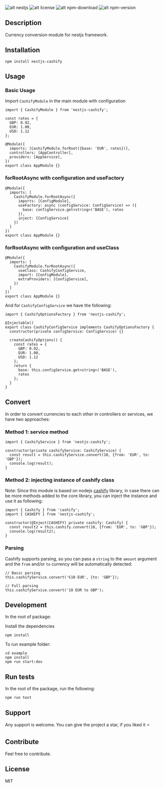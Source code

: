 ![alt nestjs](https://img.shields.io/badge/Powered%20by-nestjs-ea2845)
![alt license](https://img.shields.io/github/license/vahidvdn/nestjs-cashify)
![alt npm-download](https://img.shields.io/npm/dt/nestjs-cashify)
![alt npm-version](https://img.shields.io/npm/v/nestjs-cashify)


## Description

Currency conversion module for nestjs framework.

## Installation

```
npm install nestjs-cashify
```

## Usage

### Basic Usage

Import `CashifyModule` in the main module with configuration

```TS
import { CashifyModule } from 'nestjs-cashify';

const rates = {
  GBP: 0.92,
  EUR: 1.00,
  USD: 1.12
};

@Module({
  imports: [CashifyModule.forRoot({base: 'EUR', rates})],
  controllers: [AppController],
  providers: [AppService],
})
export class AppModule {}
```

### forRootAsync with configuration and useFactory

```TS
@Module({
  imports: [
    CashifyModule.forRootAsync({
      imports: [ConfigModule],
      useFactory: async (configService: ConfigService) => ({
        base: configService.get<string>('BASE'), rates
      }),
      inject: [ConfigService]
    })
  ]
})
export class AppModule {}
```

### forRootAsync with configuration and useClass

```TS
@Module({
  imports: [
    CashifyModule.forRootAsync({
      useClass: CashifyConfigService,
      import: [ConfigModule],
      extraProviders: [ConfigService],
    })
  ]
})
export class AppModule {}
```
And for `CashifyConfigService` we have the following:

```TS
import { CashifyOptionsFactory } from 'nestjs-cashify';

@Injectable()
export class CashifyConfigService implements CashifyOptionsFactory {
  constructor(private configService: ConfigService) {}

  createCashifyOptions() {
    const rates = {
      GBP: 0.92,
      EUR: 1.00,
      USD: 1.12
    };
    return {
      base: this.configService.get<string>('BASE'),
      rates
    };
  }
}
```

## Convert

In order to convert currencies to each other in controllers or services, we have two approaches:

### Method 1: service method

```TS
import { CashifyService } from 'nestjs-cashify';

constructor(private cashifyService: CashifyService) {
  const result = this.cashifyService.convert(10, {from: 'EUR', to: 'GBP'});
  console.log(result);
}
```

### Method 2: injecting instance of cashify class

Note: Since this module is based on nodejs [cashify](https://github.com/xxczaki/cashify) library, in case there can be more methods added to the core library, you can inject the instance and use it as following:

```TS
import { Cashify } from 'cashify';
import { CASHIFY } from 'nestjs-cashify';

constructor(@Inject(CASHIFY) private cashify: Cashify) {
  const result2 = this.cashify.convert(10, {from: 'EUR', to: 'GBP'});
  console.log(result2);
}
```

### Parsing

Cashify supports parsing, so you can pass a `string` to the `amount` argument and the `from` and/or `to` currency will be automatically detected:

```TS
// Basic parsing
this.cashifyService.convert('€10 EUR', {to: 'GBP'});

// Full parsing
this.cashifyService.convert('10 EUR to GBP');
```

## Development

In the root of package:

Install the dependencies

```
npm install
```

To run example folder:

```
cd example
npm install
npm run start:dev
```

## Run tests

In the root of the package, run the following:

```
npm run test
```

## Support

Any support is welcome. You can give the project a star, if you liked it ⭐

## Contribute

Feel free to contribute.

## License

MIT
